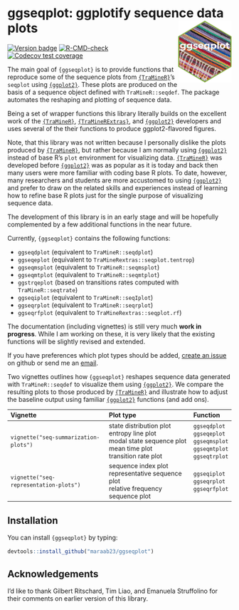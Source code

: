 
<!-- README.md is generated from README.Rmd. Please edit that file -->

# ggseqplot: ggplotify sequence data plots <img src="man/figures/logo.png" align="right" height="139"/>

<!-- badges: start -->

[![Version
badge](https://img.shields.io/github/r-package/v/maraab23/ggseqplot)](https://github.com/maraab23/ggseqplot)
[![R-CMD-check](https://github.com/maraab23/ggseqplot/workflows/R-CMD-check/badge.svg)](https://github.com/maraab23/ggseqplot/actions)
[![Codecov test
coverage](https://codecov.io/gh/maraab23/ggseqplot/branch/main/graph/badge.svg)](https://app.codecov.io/gh/maraab23/ggseqplot?branch=main)
<!-- badges: end -->

The main goal of `{ggseqplot}` is to provide functions that reproduce
some of the sequence plots from <a href="http://traminer.unige.ch"
target="_blank"><code>{TraMineR}</code></a>’s `seqplot` using
<a href="https://ggplot2.tidyverse.org/"
target="_blank"><code>{ggplot2}</code></a>. These plots are produced on
the basis of a sequence object defined with `TraMineR::seqdef`. The
package automates the reshaping and plotting of sequence data.

Being a set of wrapper functions this library literally builds on the
excellent work of the <a href="http://traminer.unige.ch"
target="_blank"><code>{TraMineR}</code></a>,
<a href="http://traminer.unige.ch"
target="_blank"><code>{TraMineRExtras}</code></a>, and
<a href="https://ggplot2.tidyverse.org/"
target="_blank"><code>{ggplot2}</code></a> developers and uses several
of the their functions to produce ggplot2-flavored figures.

Note, that this library was not written because I personally dislike the
plots produced by <a href="http://traminer.unige.ch"
target="_blank"><code>{TraMineR}</code></a>, but rather because I am
normally using <a href="https://ggplot2.tidyverse.org/"
target="_blank"><code>{ggplot2}</code></a> instead of base R’s `plot`
environment for visualizing data. <a href="http://traminer.unige.ch"
target="_blank"><code>{TraMineR}</code></a> was developed before
<a href="https://ggplot2.tidyverse.org/"
target="_blank"><code>{ggplot2}</code></a> was as popular as it is today
and back then many users were more familiar with coding base R plots. To
date, however, many researchers and students are more accustomed to
using <a href="https://ggplot2.tidyverse.org/"
target="_blank"><code>{ggplot2}</code></a> and prefer to draw on the
related skills and experiences instead of learning how to refine base R
plots just for the single purpose of visualizing sequence data.

The development of this library is in an early stage and will be
hopefully complemented by a few additional functions in the near future.

Currently, `{ggseqplot}` contains the following functions:

-   `ggseqdplot` (equivalent to `TraMineR::seqdplot`)
-   `ggseqeplot` (equivalent to `TraMineRextras::seqplot.tentrop`)
-   `ggseqmsplot` (equivalent to `TraMineR::seqmsplot`)
-   `ggseqmtplot` (equivalent to `TraMineR::seqmtplot`)
-   `ggstrqeplot` (based on transitions rates computed with
    `TraMineR::seqtrate`)
-   `ggseqiplot` (equivalent to `TraMineR::seqIplot`)
-   `ggseqrplot` (equivalent to `TraMineR::seqrplot`)
-   `ggseqrfplot` (equivalent to `TraMineRextras::seqplot.rf`)

The documentation (including vignettes) is still very much **work in
progress**. While I am working on these, it is very likely that the
existing functions will be slightly revised and extended.

If you have preferences which plot types should be added, [create an
issue](https://github.com/maraab23/ggseqplot/issues/new) on github or
send me an
[email](mailto:marcel.raab@ifb.uni-bamberg.de?subject=ggseqplot%3A%20feature%20request).

Two vignettes outlines how `{ggseqplot}` reshapes sequence data
generated with `TraMineR::seqdef` to visualize them using
<a href="https://ggplot2.tidyverse.org/"
target="_blank"><code>{ggplot2}</code></a>. We compare the resulting
plots to those produced by <a href="http://traminer.unige.ch"
target="_blank"><code>{TraMineR}</code></a> and illustrate how to adjust
the baseline output using familiar
<a href="https://ggplot2.tidyverse.org/"
target="_blank"><code>{ggplot2}</code></a> functions (and add ons).

| Vignette                               | Plot type                                                                                                               | Function                                                                            |
|:---------------------------------------|:------------------------------------------------------------------------------------------------------------------------|:------------------------------------------------------------------------------------|
| `vignette("seq-summarization-plots")`  | state distribution plot<br/>entropy line plot<br/>modal state sequence plot<br/>mean time plot<br/>transition rate plot | `ggseqdplot`<br/>`ggseqeplot`<br/>`ggseqmsplot`<br/>`ggseqmtplot`<br/>`ggseqtrplot` |
| `vignette("seq-representation-plots")` | sequence index plot<br/>representative sequence plot<br/>relative frequency sequence plot                               | `ggseqiplot`<br/>`ggseqrplot`<br/>`ggseqrfplot`                                     |

## Installation

You can install `{ggseqplot}` by typing:

``` r
devtools::install_github("maraab23/ggseqplot")
```

## Acknowledgements

I’d like to thank Gilbert Ritschard, Tim Liao, and Emanuela Struffolino
for their comments on earlier version of this library.
